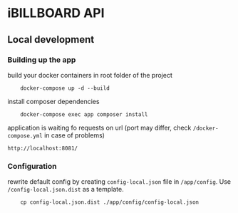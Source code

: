 # iBILLBOARD API

## Local development

### Building up the app

build your docker containers in root folder of the project

```
    docker-compose up -d --build
```

install composer dependencies

```
    docker-compose exec app composer install
```

application is waiting fo requests on url (port may differ, check `/docker-compose.yml` in case of problems)

    http://localhost:8081/

### Configuration

rewrite default config by creating `config-local.json` file in `/app/config`. Use `/config-local.json.dist` as a template.

```
    cp config-local.json.dist ./app/config/config-local.json
```
